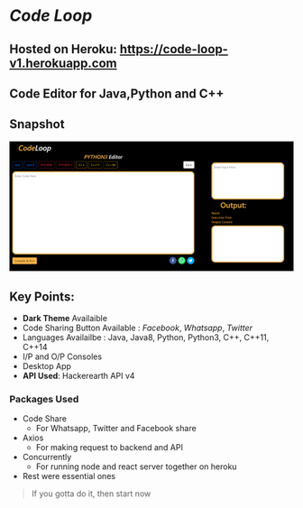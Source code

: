 # *Code Loop* 
## Hosted on Heroku: https://code-loop-v1.herokuapp.com
## Code Editor for Java,Python and C++

## Snapshot
![CodeLoop Image](https://github.com/yogeshsherawat/code-loop-v1/blob/main/images/code_loop.PNG)

## Key Points:
* __Dark Theme__ Availaible
* Code Sharing Button Available : *Facebook*, _Whatsapp_, _Twitter_
* Languages Availailbe : Java, Java8, Python, Python3, C++, C++11, C++14
* I/P and O/P Consoles
* Desktop App
* **API Used**: Hackerearth API v4

### Packages Used
* Code Share
  * For Whatsapp, Twitter and Facebook share
* Axios 
  * For making request to backend and API  
* Concurrently
  * For running node and react server together on heroku
* Rest were essential ones    

> If you gotta do it, then start now